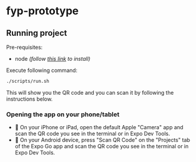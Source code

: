 # fyp-prototype

## Running project

Pre-requisites:

- node _(follow [this link](https://nodejs.org/en/download/) to install)_

Execute following command:

```bash
./scripts/run.sh
```
This will show you the QR code and you can scan it by following the instructions below.   

### Opening the app on your phone/tablet

- 🍎 On your iPhone or iPad, open the default Apple "Camera" app and scan the QR code you see in the terminal or in Expo Dev Tools.
- 🤖 On your Android device, press "Scan QR Code" on the "Projects" tab of the Expo Go app and scan the QR code you see in the terminal or in Expo Dev Tools.
